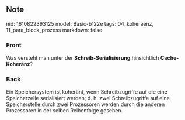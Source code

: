 ## Note
nid: 1610822393125
model: Basic-b122e
tags: 04_koheraenz, 11_para_block_prozess
markdown: false

### Front
Was versteht man unter der <b>Schreib-Serialisierung</b> hinsichtlich <b>Cache-Koheränz</b>?

### Back
Ein Speichersystem ist koheränt, wenn Schreibzugriffe auf die eine Speicherzelle serialisiert werden; d. h. zwei Schreibzugriffe auf eine Speicherstelle durch zwei Prozessoren werden durch die anderen Prozessoren in der selben Reihenfolge gesehen.
